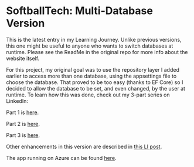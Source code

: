 # SoftballTech: Multi-Database Version

This is the latest entry in my Learning Journey. Unlike previous versions, this one might be useful to anyone who wants to switch databases at runtime. Please see the ReadMe in the original repo for more info about the website itself.

For this project, my original goal was to use the repository layer I added earlier to access more than one database, using the appsettings file to choose the database. That proved to be too easy (thanks to EF Core) so I decided to allow the database to be set, and even changed, by the user at runtime. To learn how this was done, check out my 3-part series on LinkedIn: 

Part 1 is [here](https://www.linkedin.com/posts/jimzuras_learning-journey-part-9-switching-between-activity-7159289347744088064-78Cx).

Part 2 is [here](https://www.linkedin.com/posts/jimzuras_learning-journey-part-9-switching-between-activity-7159291042326831104-9oUw).

Part 3 is [here](https://www.linkedin.com/posts/jimzuras_learning-journey-part-9-switching-between-activity-7159294226445254656-Y2Fe).

Other enhancements in this version are described in [this LI post](https://www.linkedin.com/posts/jimzuras_learning-journey-part-10-multi-database-activity-7159296349102895104-ZIwh).

The app running on Azure can be found [here](https://sbt-multidb.azurewebsites.net/).
